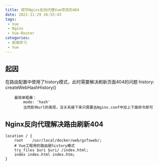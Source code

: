 ```yaml
---
title: 缪莎Nginx反向代理Vue项目的404
date: 2021-11-29 16:55:43
tags:
 - Vue
 - Nginx
 - Vue-Router
categories:
 - 前端学习
 - Vue
---
```


## 起因
在路由配置中使用了history模式，此时需要解决刷新页面404的问题
  history: createWebHashHistory()
```
	最简单粗暴：
		mode: 'hash'
		当然影响url的美观，没关系接下来只需要去Nginx.conf中加上下面命令即可
```


## Nginx反向代理解决路由刷新404

``` shell
location / {
	root	/usr/local/docker/web/gzfsweb/;
	# Vue工程用的路由是history模式
	try_files $uri $uri/ /index.html;
	index index.html index.htm;
}
```


